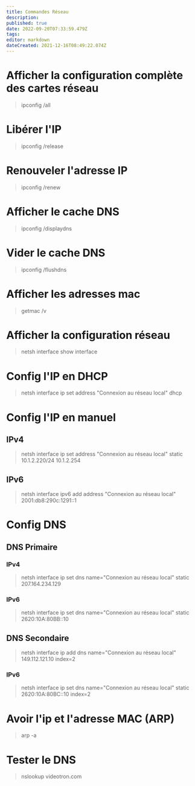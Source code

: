 ```yaml
---
title: Commandes Réseau
description: 
published: true
date: 2022-09-20T07:33:59.479Z
tags: 
editor: markdown
dateCreated: 2021-12-16T08:49:22.074Z
---
```


# Afficher la configuration complète des cartes réseau
> ipconfig /all

# Libérer l'IP
> ipconfig /release

# Renouveler l'adresse IP
> ipconfig /renew

# Afficher le cache DNS
> ipconfig /displaydns

# Vider le cache DNS
> ipconfig /flushdns

# Afficher les adresses mac
> getmac /v

# Afficher la configuration réseau
> netsh interface show interface


# Config l'IP en DHCP
> netsh interface ip set address "Connexion au réseau local" dhcp

# Config l'IP en manuel
## IPv4
> netsh interface ip set address "Connexion au réseau local" static 10.1.2.220/24 10.1.2.254

## IPv6
> netsh interface ipv6 add address "Connexion au réseau local" 2001:db8:290c:1291::1

# Config DNS
## DNS Primaire
### IPv4
> netsh interface ip set dns name="Connexion au réseau local" static 207.164.234.129
### IPv6
> netsh interface ip set dns name="Connexion au réseau local" static 2620:10A:80BB::10
## DNS Secondaire
> netsh interface ip add dns name="Connexion au réseau local" 149.112.121.10 index=2
### IPv6
> netsh interface ip set dns name="Connexion au réseau local" static 2620:10A:80BC::10 index=2

# Avoir l'ip et l'adresse MAC (ARP)
> arp -a

# Tester le DNS
> nslookup videotron.com



